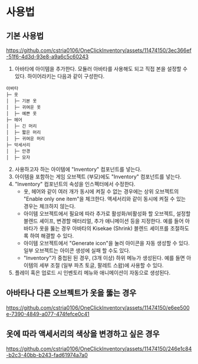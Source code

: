 # 사용법

## 기본 사용법

https://github.com/cstria0106/OneClickInventory/assets/11474150/3ec366ef-51f6-4d3d-93e8-a9a6c5c60243

1.  아바타에 아이템을 추가한다. 모듈러 아바타를 사용해도 되고 직접 본을 설정할 수 있다. 하이어라키는 다음과 같이 구성한다.

```
아바타
├─ 옷
│  ├─ 기본 옷
│  ├─ 귀여운 옷
│  ├─ 예쁜 옷
├─ 헤어
│  ├─ 긴 머리
│  ├─ 짧은 머리
│  ├─ 귀여운 머리
├─ 악세서리
│  ├─ 안경
│  ├─ 모자
```

2. 사용하고자 하는 아이템에 "Inventory" 컴포넌트를 넣는다.
3. 아이템을 포함하는 게임 오브젝트 (부모)에도 "Inventory" 컴포넌트를 넣는다.
4. "Inventory" 컴포넌트의 속성을 인스펙터에서 수정한다.
    - 옷, 헤어와 같이 여러 개가 동시에 켜질 수 없는 경우에는 상위 오브젝트의 "Enable only one item"을 체크한다. 액세서리와 같이 동시에 켜질 수 있는 경우는 체크하지 않는다.
    - 아이템 오브젝트에서 필요에 따라 추가로 활성화/비활성화 할 오브젝트, 설정할 블렌드 셰이프, 변경할 매터리얼, 추가 애니메이션 등을 지정한다. 예를 들어 아바타가 옷을 뚫는 경우 아바타의 Kisekae (Shrink) 블렌드 셰이프를 조절하도록 하여 해결할 수 있다.
    - 아이템 오브젝트에서 "Generate icon"을 눌러 아이콘을 자동 생성할 수 있다. 일부 오브젝트는 아이콘 생성에 실패 할 수도 있다.
    - "Inventory"가 중첩된 된 경우, (3개 이상) 하위 메뉴가 생성된다. 예를 들면 아이템의 세부 조절 (일부 파츠 토글, 팔레트 스왑)에 사용할 수 있다.
5. 플레이 혹은 업로드 시 인벤토리 메뉴와 애니메이션이 자동으로 생성된다.

## 아바타나 다른 오브젝트가 옷을 뚫는 경우


https://github.com/cstria0106/OneClickInventory/assets/11474150/e6ee500e-7390-4849-a077-474fefce0c41


## 옷에 따라 액세서리의 색상을 변경하고 싶은 경우


https://github.com/cstria0106/OneClickInventory/assets/11474150/246e1c84-b2c3-40bb-b243-fad61974a7a0

